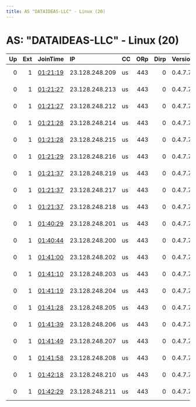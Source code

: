 ```yaml
---
title: AS "DATAIDEAS-LLC" - Linux (20)
---
```


# AS: "DATAIDEAS-LLC" - Linux (20)

|   Up |   Ext | JoinTime                                                                                              | IP             | CC   |   ORp |   Dirp | Version   | Contact                 | Nickname   |   eFamMembers |
|-----:|------:|:------------------------------------------------------------------------------------------------------|:---------------|:-----|------:|-------:|:----------|:------------------------|:-----------|--------------:|
|    0 |     1 | [01:21:19](https://nusenu.github.io/OrNetStats/w/relay/439262E17555D48EA2568FDBB8BA7D11024D0245.html) | 23.128.248.209 | us   |   443 |      0 | 0.4.7.7   | abuse@dataideas.com www | DataIdeas  |            19 |
|    0 |     1 | [01:21:27](https://nusenu.github.io/OrNetStats/w/relay/436FD9B6A2C7D5D569D23827374ADB1D180B8336.html) | 23.128.248.213 | us   |   443 |      0 | 0.4.7.7   | abuse@dataideas.com www | DataIdeas  |            19 |
|    0 |     1 | [01:21:27](https://nusenu.github.io/OrNetStats/w/relay/95DAC9A9DC2FCBA5A535118D15B820E0499BDD4E.html) | 23.128.248.212 | us   |   443 |      0 | 0.4.7.7   | abuse@dataideas.com www | DataIdeas  |            19 |
|    0 |     1 | [01:21:28](https://nusenu.github.io/OrNetStats/w/relay/B297D5F92FF9908E3DD7B4807A86FD7664B6153A.html) | 23.128.248.214 | us   |   443 |      0 | 0.4.7.7   | abuse@dataideas.com www | DataIdeas  |            19 |
|    0 |     1 | [01:21:28](https://nusenu.github.io/OrNetStats/w/relay/E61E7A53CCD6A4531CE287A26F8986E42CDFA80A.html) | 23.128.248.215 | us   |   443 |      0 | 0.4.7.7   | abuse@dataideas.com www | DataIdeas  |            19 |
|    0 |     1 | [01:21:29](https://nusenu.github.io/OrNetStats/w/relay/FF2F0CBECCDB456B2A1C8F4ACB275FCB576F26A1.html) | 23.128.248.216 | us   |   443 |      0 | 0.4.7.7   | abuse@dataideas.com www | DataIdeas  |            19 |
|    0 |     1 | [01:21:37](https://nusenu.github.io/OrNetStats/w/relay/1FFEAD6E84CB4FFA8430F4CD58AE09EFDB7794A8.html) | 23.128.248.219 | us   |   443 |      0 | 0.4.7.7   | abuse@dataideas.com www | DataIdeas  |             1 |
|    0 |     1 | [01:21:37](https://nusenu.github.io/OrNetStats/w/relay/363D598B5683B77C73B475F2E59314B3FE567838.html) | 23.128.248.217 | us   |   443 |      0 | 0.4.7.7   | abuse@dataideas.com www | DataIdeas  |            19 |
|    0 |     1 | [01:21:37](https://nusenu.github.io/OrNetStats/w/relay/D7540FC4E6DFA4749CB0E074872DA1AC0076A2DD.html) | 23.128.248.218 | us   |   443 |      0 | 0.4.7.7   | abuse@dataideas.com www | DataIdeas  |            19 |
|    0 |     1 | [01:40:29](https://nusenu.github.io/OrNetStats/w/relay/C1B1C9E1F5A31FF067C96C1D9430B9B30E88F3CA.html) | 23.128.248.201 | us   |   443 |      0 | 0.4.7.7   | abuse@dataideas.com www | DataIdeas  |            19 |
|    0 |     1 | [01:40:44](https://nusenu.github.io/OrNetStats/w/relay/C907E647BB2DE2919D3E02A8B09DC190EE05ABF9.html) | 23.128.248.200 | us   |   443 |      0 | 0.4.7.7   | abuse@dataideas.com www | DataIdeas  |            19 |
|    0 |     1 | [01:41:00](https://nusenu.github.io/OrNetStats/w/relay/5FE69AF04B370B6A057606564A810976F30B9184.html) | 23.128.248.202 | us   |   443 |      0 | 0.4.7.7   | abuse@dataideas.com www | DataIdeas  |            19 |
|    0 |     1 | [01:41:10](https://nusenu.github.io/OrNetStats/w/relay/33BD401AD980642BD17509AC35B00A3074B7507A.html) | 23.128.248.203 | us   |   443 |      0 | 0.4.7.7   | abuse@dataideas.com www | DataIdeas  |            19 |
|    0 |     1 | [01:41:19](https://nusenu.github.io/OrNetStats/w/relay/EC7F42E9DD926CBE4E3F222094A32666BC2F8ABD.html) | 23.128.248.204 | us   |   443 |      0 | 0.4.7.7   | abuse@dataideas.com www | DataIdeas  |            19 |
|    0 |     1 | [01:41:28](https://nusenu.github.io/OrNetStats/w/relay/3A3A6B1DC6EBBD82B4F797253284BBE98B5C639E.html) | 23.128.248.205 | us   |   443 |      0 | 0.4.7.7   | abuse@dataideas.com www | DataIdeas  |            19 |
|    0 |     1 | [01:41:39](https://nusenu.github.io/OrNetStats/w/relay/95F80CABDC4BA2839660059FE8340F880F31E4C4.html) | 23.128.248.206 | us   |   443 |      0 | 0.4.7.7   | abuse@dataideas.com www | DataIdeas  |            19 |
|    0 |     1 | [01:41:49](https://nusenu.github.io/OrNetStats/w/relay/2A0442F1D6DC095D414249050549F3D7B6B30DA9.html) | 23.128.248.207 | us   |   443 |      0 | 0.4.7.7   | abuse@dataideas.com www | DataIdeas  |            19 |
|    0 |     1 | [01:41:58](https://nusenu.github.io/OrNetStats/w/relay/64098C0505B90C1361EEB435DB30780CFF060A0C.html) | 23.128.248.208 | us   |   443 |      0 | 0.4.7.7   | abuse@dataideas.com www | DataIdeas  |            19 |
|    0 |     1 | [01:42:18](https://nusenu.github.io/OrNetStats/w/relay/37F0C2D05E755BAB1C7286F6254B14FD7B5CF631.html) | 23.128.248.210 | us   |   443 |      0 | 0.4.7.7   | abuse@dataideas.com www | DataIdeas  |            19 |
|    0 |     1 | [01:42:29](https://nusenu.github.io/OrNetStats/w/relay/BA32EBD0B8B9FA27662FD08AFCE8BAAE580BEF62.html) | 23.128.248.211 | us   |   443 |      0 | 0.4.7.7   | abuse@dataideas.com www | DataIdeas  |            19 |
